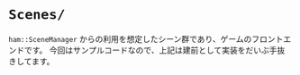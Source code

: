 # `Scenes/`

`ham::SceneManager` からの利用を想定したシーン群であり、ゲームのフロントエンドです。
今回はサンプルコードなので、上記は建前として実装をだいぶ手抜きしてます。
